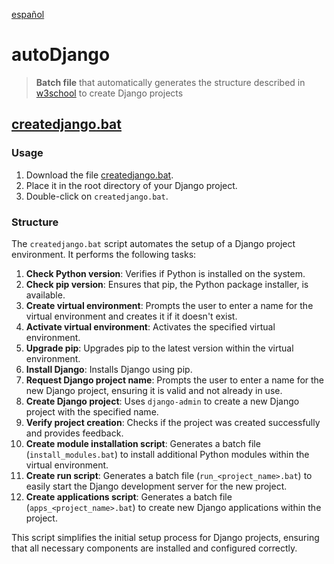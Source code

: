 [español](readme_es.md)

# autoDjango

> **Batch file** that automatically generates the structure described in [w3school](https://www.w3schools.com/django/) to create Django projects

## [createdjango.bat](/src/createdjango.bat)

### **Usage**

1. Download the file [createdjango.bat](/src/createdjango.bat).
2. Place it in the root directory of your Django project.
3. Double-click on `createdjango.bat`.

### **Structure**

The `createdjango.bat` script automates the setup of a Django project environment. It performs the following tasks:

1. **Check Python version**: Verifies if Python is installed on the system.
2. **Check pip version**: Ensures that pip, the Python package installer, is available.
3. **Create virtual environment**: Prompts the user to enter a name for the virtual environment and creates it if it doesn't exist.
4. **Activate virtual environment**: Activates the specified virtual environment.
5. **Upgrade pip**: Upgrades pip to the latest version within the virtual environment.
6. **Install Django**: Installs Django using pip.
7. **Request Django project name**: Prompts the user to enter a name for the new Django project, ensuring it is valid and not already in use.
8. **Create Django project**: Uses `django-admin` to create a new Django project with the specified name.
9. **Verify project creation**: Checks if the project was created successfully and provides feedback.
10. **Create module installation script**: Generates a batch file (`install_modules.bat`) to install additional Python modules within the virtual environment.
11. **Create run script**: Generates a batch file (`run_<project_name>.bat`) to easily start the Django development server for the new project.
12. **Create applications script**: Generates a batch file (`apps_<project_name>.bat`) to create new Django applications within the project.

This script simplifies the initial setup process for Django projects, ensuring that all necessary components are installed and configured correctly.